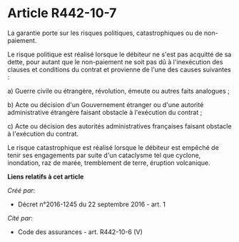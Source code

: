# Article R442-10-7

La garantie porte sur les risques politiques, catastrophiques ou de non-paiement. 

Le risque politique est réalisé lorsque le débiteur ne s'est pas acquitté de sa dette, pour autant que le non-paiement ne
soit pas dû à l'inexécution des clauses et conditions du contrat et provienne de l'une des causes suivantes : 

a) Guerre civile ou étrangère, révolution, émeute ou autres faits analogues ; 

b) Acte ou décision d'un Gouvernement étranger ou d'une autorité administrative étrangère faisant obstacle à l'exécution du
contrat ; 

c) Acte ou décision des autorités administratives françaises faisant obstacle à l'exécution du contrat. 

Le risque catastrophique est réalisé lorsque le débiteur est empêché de tenir ses engagements par suite d'un cataclysme tel
que cyclone, inondation, raz de marée, tremblement de terre, éruption volcanique.

**Liens relatifs à cet article**

_Créé par_:

  - Décret n°2016-1245 du 22 septembre 2016 - art. 1

_Cité par_:

  - Code des assurances - art. R442-10-6 (V)
